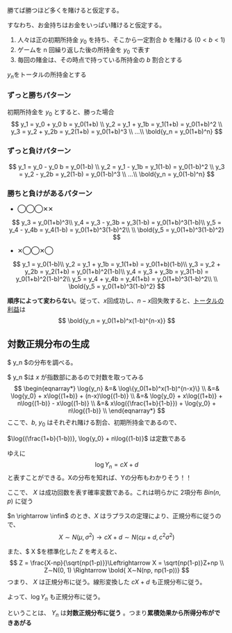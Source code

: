 勝てば勝つほど多くを賭けると仮定する。

すなわち、お金持ちはお金をいっぱい賭けると仮定する。

1. 人々は正の初期所持金 $y_0$ を持ち、そこから一定割合 $b$ を賭ける $(0 < b < 1)$
2. ゲームを n 回繰り返した後の所持金を $y_0$ で表す
3. 毎回の賭金は、その時点で持っている所持金の $b$ 割合とする



$y_n$をトータルの所持金とする

### ずっと勝ちパターン

初期所持金を $y_0$ とすると、勝った場合
$$
y_1 = y_0 + y_0 b = y_0(1+b) \\
y_2 = y_1 + y_1b = y_1(1+b) = y_0(1+b)^2 \\
y_3 = y_2 + y_2b = y_2(1+b) = y_0(1+b)^3 \\
...\\
\bold{y_n = y_0(1+b)^n}
$$

### ずっと負けパターン

$$
y_1 = y_0 - y_0 b = y_0(1-b) \\
y_2 = y_1 - y_1b = y_1(1-b) = y_0(1-b)^2 \\
y_3 = y_2 - y_2b = y_2(1-b) = y_0(1-b)^3 \\
...\\
\bold{y_n = y_0(1-b)^n}
$$

### 勝ちと負けがあるパターン

- ◯◯◯✕✕

$$
y_3 = y_0(1+b)^3\\
y_4 = y_3 - y_3b = y_3(1-b) = y_0(1+b)^3(1-b)\\
y_5 = y_4 - y_4b = y_4(1-b) = y_0(1+b)^3(1-b)^2\\
\\
\bold{y_5 = y_0(1+b)^3(1-b)^2}
$$



- ✕◯◯✕◯

$$
y_1 = y_0(1-b)\\
y_2 = y_1 + y_1b = y_1(1+b) = y_0(1+b)(1-b)\\
y_3 = y_2 + y_2b = y_2(1+b) = y_0(1+b)^2(1-b)\\
y_4 = y_3 + y_3b = y_3(1-b) = y_0(1+b)^2(1-b)^2\\
y_5 = y_4 + y_4b = y_4(1+b) = y_0(1+b)^3(1-b)^2\\
\\
\bold{y_5 = y_0(1+b)^3(1-b)^2}
$$



**順序によって変わらない**。従って、$x$回成功し、$n-x$回失敗すると、<u>トータルの利益</u>は 
$$
\bold{y_n = y_0(1+b)^x(1-b)^{n-x}}
$$




## 対数正規分布の生成

$ y_n $の分布を調べる。

$ y_n $は $x$ が指数部にあるので対数を取ってみる
$$
\begin{eqnarray*}
\log{y_n} &=& \log\{y_0(1+b)^x(1-b)^{n-x}\} \\
					&=& \log{y_0} + x\log{(1+b)} + (n-x)\log{(1-b)} \\
					&=& \log{y_0} + x\log{(1+b)} + n\log{(1-b)} - x\log{(1-b)} \\
					&=& x\log({\frac{1+b}{1-b}}) + \log{y_0} + n\log{(1-b)} \\
\end{eqnarray*}
$$
ここで、$b$, $y_0$ はそれぞれ賭ける割合、初期所持金であるので、

$\log{(\frac{1+b}{1-b})}, \log{y_0} + n\log{(1-b)}$ は定数である

ゆえに
$$
\log{Y_n} = c X + d
$$
と表すことができる。Xの分布を知れば、Yの分布もわかりそう！！



ここで、 $X$ は成功回数を表す確率変数である。これは明らかに 2項分布 $Bin(n, p)$ に従う

$n \rightarrow \infin$ のとき、$X$ はラプラスの定理により、正規分布に従うので、
$$
X∼N(μ, σ^2)→cX+d∼N(cμ+d,c^2σ^2)
$$


また、$ X $を標準化した $Z$ を考えると、
$$
Z = \frac{X-np}{\sqrt{np(1-p)}}\Leftrightarrow X = \sqrt{np(1-p)}Z+np \\
Z∼N(0, 1) \Rightarrow \bold{ X∼N(np, np(1-p))}
$$
つまり、 $X$ は正規分布に従う。線形変換した $cX+d$ も正規分布に従う。

よって、$\log{Y_n}$ も正規分布に従う。

ということは、 $Y_n$ は**対数正規分布に従う** 。つまり**累積効果から所得分布ができあがる**